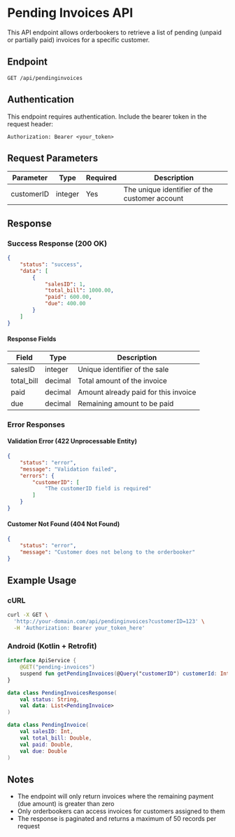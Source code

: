# Pending Invoices API

This API endpoint allows orderbookers to retrieve a list of pending (unpaid or partially paid) invoices for a specific customer.

## Endpoint

```
GET /api/pendinginvoices
```

## Authentication

This endpoint requires authentication. Include the bearer token in the request header:

```
Authorization: Bearer <your_token>
```

## Request Parameters

| Parameter   | Type    | Required | Description |
|------------|---------|----------|-------------|
| customerID | integer | Yes      | The unique identifier of the customer account |

## Response

### Success Response (200 OK)

```json
{
    "status": "success",
    "data": [
        {
            "salesID": 1,
            "total_bill": 1000.00,
            "paid": 600.00,
            "due": 400.00
        }
    ]
}
```

#### Response Fields

| Field      | Type    | Description |
|------------|---------|-------------|
| salesID    | integer | Unique identifier of the sale |
| total_bill | decimal | Total amount of the invoice |
| paid       | decimal | Amount already paid for this invoice |
| due        | decimal | Remaining amount to be paid |

### Error Responses

#### Validation Error (422 Unprocessable Entity)
```json
{
    "status": "error",
    "message": "Validation failed",
    "errors": {
        "customerID": [
            "The customerID field is required"
        ]
    }
}
```

#### Customer Not Found (404 Not Found)
```json
{
    "status": "error",
    "message": "Customer does not belong to the orderbooker"
}
```

## Example Usage

### cURL
```bash
curl -X GET \
  'http://your-domain.com/api/pendinginvoices?customerID=123' \
  -H 'Authorization: Bearer your_token_here'
```

### Android (Kotlin + Retrofit)
```kotlin
interface ApiService {
    @GET("pending-invoices")
    suspend fun getPendingInvoices(@Query("customerID") customerId: Int): Response<PendingInvoicesResponse>
}

data class PendingInvoicesResponse(
    val status: String,
    val data: List<PendingInvoice>
)

data class PendingInvoice(
    val salesID: Int,
    val total_bill: Double,
    val paid: Double,
    val due: Double
)
```

## Notes

- The endpoint will only return invoices where the remaining payment (due amount) is greater than zero
- Only orderbookers can access invoices for customers assigned to them
- The response is paginated and returns a maximum of 50 records per request